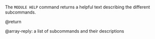 The `MODULE HELP` command returns a helpful text describing the different subcommands.

@return

@array-reply: a list of subcommands and their descriptions
